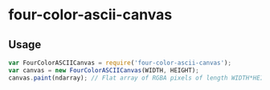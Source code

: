 # four-color-ascii-canvas

## Usage

```js
var FourColorASCIICanvas = require('four-color-ascii-canvas');
var canvas = new FourColorASCIICanvas(WIDTH, HEIGHT);
canvas.paint(ndarray); // Flat array of RGBA pixels of length WIDTH*HEIGHT*4
```
